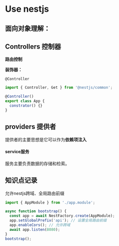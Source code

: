 # Use nestjs

## 面向对象理解：





## Controllers 控制器

**路由控制**

**装饰器：**

`@Controller`

```ts
import { Controller, Get } from '@nestjs/common';

@Controller()
export class App {
  constrator() {}
}
```

## providers 提供者

提供者的主要思想是它可以作为**依赖项注入**

#### service服务

服务主要负责数据的存储和检索。



## 知识点记录

允许nestjs跨域、全局路由前缀

```ts
import { AppModule } from './app.module';

async function bootstrap() {
  const app = await NestFactory.create(AppModule);
  app.setGlobalPrefix('api'); // 设置全局路由前缀
  app.enableCors(); // 允许跨域
  await app.listen(8080);
}
bootstrap();
```

